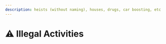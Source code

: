 ```yaml
---
description: heists (without naming), houses, drugs, car boosting, etc
---
```


# ⚠ Illegal Activities

